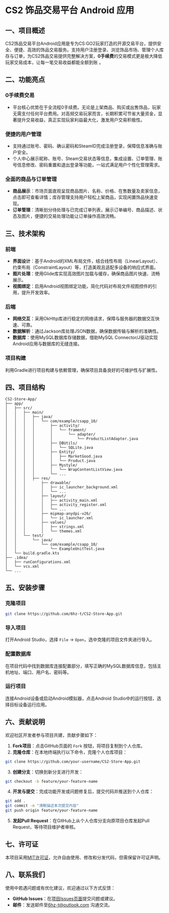 # CS2 饰品交易平台 Android 应用
## 一、项目概述
CS2饰品交易平台Android应用是专为CS:GO2玩家打造的开源交易平台，提供安全、便捷、高效的饰品交易服务。支持用户注册登录、浏览饰品市场、管理个人库存与订单，为CS2饰品交易提供完整解决方案，**0手续费**的交易模式更是极大降低玩家交易成本，让每一笔交易收益都能全额到账 。

## 二、功能亮点
### 0手续费交易
- 平台核心优势在于全流程0手续费。无论是上架商品、购买或出售饰品，玩家无需支付任何平台费用。对高频交易玩家而言，长期积累可节省大量资金，显著提升交易收益，真正实现玩家利益最大化，激发用户交易积极性。

### 便捷的用户管理
- 支持通过账号、密码、确认密码和SteamID完成注册登录，保障信息准确与账户安全。
- 个人中心展示昵称、账号、Steam交易状态等信息，集成设置、订单管理、账号信息修改、密码重置和退出登录等功能，一站式满足用户个性化管理需求。

### 全面的商品与订单管理
- **商品展示**：市场页面直观呈现商品图片、名称、价格、在售数量及卖家信息，点击即可查看详情；库存管理支持用户轻松上架商品，实现闲置饰品快速变现。
- **订单管理**：清晰划分待处理与已完成订单列表，展示订单编号、商品描述、状态及图片，便捷的交易处理功能让订单操作高效流畅。

## 三、技术架构
### 前端
- **界面设计**：基于Android的XML布局文件，结合线性布局（LinearLayout）、约束布局（ConstraintLayout）等，打造美观且适配多设备的响应式界面。
- **图片处理**：使用Glide库实现高效图片加载与缓存，确保商品图片快速、流畅展示。
- **视图绑定**：启用Android视图绑定功能，简化代码对布局文件视图控件的引用，提升开发效率。

### 后端
- **网络交互**：采用OkHttp库进行稳定的网络请求，保障与服务器的数据交互快速、可靠。
- **数据解析**：通过Jackson库处理JSON数据，确保数据传输与解析的准确性。
- **数据库**：使用MySQL数据库存储数据，借助MySQL Connector/J驱动实现Android应用与数据库的无缝连接。

### 项目构建
利用Gradle进行项目构建与依赖管理，确保项目具备良好的可维护性与扩展性。

## 四、项目结构
```
CS2-Store-App/
├── app/
│   ├── src/
│   │   ├── main/
│   │   │   ├── java/
│   │   │   │   └── com/example/csapp_10/
│   │   │   │       ├── activity/
│   │   │   │       │   └── frament/
│   │   │   │       │       └── adapter/
│   │   │   │       │           └── ProductListAdapter.java
│   │   │   │       ├── DBUtils/
│   │   │   │       │   └── SQLite.java
│   │   │   │       ├── Entity/
│   │   │   │       │   ├── MarketGood.java
│   │   │   │       │   └── Product.java
│   │   │   │       ├── Mystyle/
│   │   │   │       │   └── WrapContentListView.java
│   │   │   │       └── ...
│   │   │   ├── res/
│   │   │       ├── drawable/
│   │   │       │   ├── ic_launcher_background.xml
│   │   │       │   └── ...
│   │   │       ├── layout/
│   │   │       │   ├── activity_main.xml
│   │   │       │   ├── activity_register.xml
│   │   │       │   └── ...
│   │   │       ├── mipmap-anydpi-v26/
│   │   │       │   └── ic_launcher.xml
│   │   │       ├── values/
│   │   │       │   ├── strings.xml
│   │   │       │   └── themes.xml
│   │   └── test/
│   │       └── java/
│   │           └── com/example/csapp_10/
│   │               └── ExampleUnitTest.java
│   └── build.gradle.kts
├── .idea/
│   ├── runConfigurations.xml
│   └── vcs.xml
└── ...
```

## 五、安装步骤
### 克隆项目
```bash
git clone https://github.com/6hz-t/CS2-Store-App.git
```

### 导入项目
打开Android Studio，选择 `File` -> `Open`，选中克隆的项目文件夹进行导入。

### 配置数据库
在项目代码中找到数据库连接配置部分，填写正确的MySQL数据库信息，包括主机地址、端口、用户名、密码等。

### 运行项目
连接Android设备或启动Android模拟器，点击Android Studio中的运行按钮，选择目标设备运行应用。

## 六、贡献说明
欢迎社区开发者参与项目共建，贡献步骤如下：
1. **Fork项目**：点击GitHub页面的 `Fork` 按钮，将项目复制到个人仓库。
2. **克隆仓库**：在本地终端执行以下命令，克隆个人仓库项目：
```bash
git clone https://github.com/your-username/CS2-Store-App.git
```
3. **创建分支**：切换到新分支进行开发：
```bash
git checkout -b feature/your-feature-name
```
4. **开发与提交**：完成功能开发或问题修复后，提交代码并推送到个人仓库：
```bash
git add .
git commit -m "清晰描述本次提交内容"
git push origin feature/your-feature-name
```
5. **发起Pull Request**：在GitHub上从个人仓库分支向原项目仓库发起Pull Request，等待项目维护者审核。

## 七、许可证
本项目采用[MIT许可证](https://opensource.org/licenses/MIT)，允许自由使用、修改和分发代码，但需保留许可证声明。

## 八、联系我们
使用中若遇问题或有优化建议，欢迎通过以下方式反馈：
- **GitHub Issues**：在[项目Issues页面](https://github.com/6hz-t/CS2-Store-App/issues)提交问题或建议。
- **邮件**：发送邮件至[6hz-t@outlook.com](mailto:6hz-t@outlook.com) 沟通交流。 
